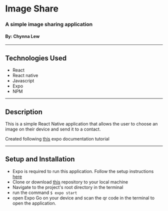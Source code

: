 # Image Share
### A simple image sharing application
#### By: Chynna Lew

<hr/>

## Technologies Used
* React
* React native
* Javascript
* Expo
* NPM

<hr/>

## Description

This is a simple React Native application that allows the user to choose an image on their device and send it to a contact.

Created following [this](https://docs.expo.dev/tutorial/planning/) expo documentation tutorial

<hr/>

## Setup and Installation
* Expo is required to run this application. Follow the setup instructions [here](https://docs.expo.dev/)
* Clone or download [this](https://github.com/chynnalew/RN-image-share) repository to your local machine
* Navigate to the project's root directory in the terminal
* run the command `$ expo start `
* open Expo Go on your device and scan the qr code in the terminal to open the application.

